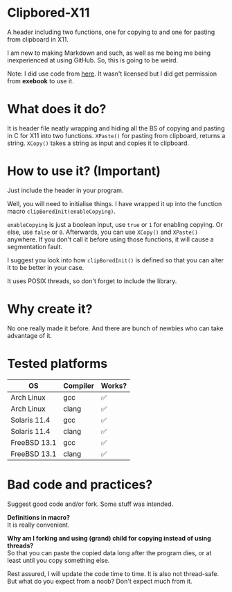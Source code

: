 # Clipbored-X11
A header including two functions, one for copying to and one for pasting from clipboard in X11.

I am new to making Markdown and such, as well as me being me being inexperienced at using GitHub. So, this is going to be weird. 

Note: I did use code from [here](https://github.com/exebook/x11clipboard). It wasn't licensed but I did get permission from **exebook** to use it.

# What does it do?
It is header file neatly wrapping and hiding all the BS of copying and pasting in C for X11 into two functions.
`XPaste()` for pasting from clipboard, returns a string. `XCopy()` takes a string as input and copies it to clipboard. 

# How to use it? (Important)
Just include the header in your program. 

Well, you will need to initialise things. I have wrapped it up into the function macro `clipBoredInit(enableCopying)`. 

`enableCopying` is just a boolean input, use `true` or `1` for enabling copying. Or else, use `false` or `0`. Afterwards, you 
can use `XCopy()` and `XPaste()` anywhere. If you don't call it before using those functions, it will cause a segmentation fault.

I suggest you look into how `clipBoredInit()` is defined so that you can alter it to be better in your case. 

It uses POSIX threads, so don't forget to include the library.

# Why create it?
No one really made it before. And there are bunch of newbies who can take advantage of it.

# Tested platforms
<table>
<thead>
<tr>
<th>OS</th>
<th>Compiler</th>
<th>Works?</th>
</tr>
</thead>
<tbody>
<tr>

<td>Arch Linux</td>
<td>gcc</td>
<td>✅</td>
</tr>
<tr>
<td>Arch Linux</td>
<td>clang</td>
<td>✅</td>
</tr>
<tr>
<td>Solaris 11.4</td>
<td>gcc</td>
<td>✅</td>
</tr>
<tr>
<td>Solaris 11.4</td>
<td>clang</td>
<td>✅</td>
</tr>
<tr>
</tr>
<tr>
<td>FreeBSD 13.1</td>
<td>gcc</td>
<td>✅</td>
</tr>
<tr>
<td>FreeBSD 13.1</td>
<td>clang</td>
<td>✅</td>
</tr>
</tbody>
</table>

# Bad code and practices?
Suggest good code and/or fork. Some stuff was intended. 

**Definitions in macro?**  
It is really convenient. 

**Why am I forking and using (grand) child for copying instead of using threads?**   
So that you can paste the copied data long after the program dies, or at least until you copy something else.

Rest assured, I will update the code time to time. It is also not thread-safe. But what do you expect from a noob? 
Don't expect much from it.
